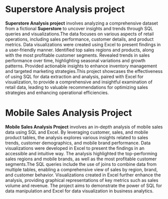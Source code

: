 # Superstore Analysis project
**Superstore Analysis project** involves analyzing a comprehensive dataset from a fictional **Superstore** to uncover insights and trends through SQL queries and visualizations.The data focuses on various aspects of retail operations, including sales performance, customer details, and product metrics. Data visualizations were created using Excel to present findings in a user-friendly manner. Identified top sales regions and products, along with the most profitable customer segments. Revealed trends in sales performance over time, highlighting seasonal variations and growth patterns. Provided actionable insights to enhance inventory management and targeted marketing strategies.This project showcases the effectiveness of using SQL for data extraction and analysis, paired with Excel for visualization, to provide a comprehensive and insightful examination of retail data, leading to valuable recommendations for optimizing sales strategies and enhancing operational efficiencies.
# Mobile Sales Analysis Project
**Mobile Sales Analysis Project** involves an in-depth analysis of mobile sales data using SQL and Excel. By leveraging customer, sales, and mobile product tables, the analysis explores various insights related to sales trends, customer demographics, and mobile brand performance. Data visualizations were developed in Excel to present the findings in an accessible and intuitive way. The analysis highlighted the top-performing sales regions and mobile brands, as well as the most profitable customer segments.The SQL queries include the use of joins to combine data from multiple tables, enabling a comprehensive view of sales by region, brand, and customer behavior. Visualizations created in Excel further enhance the analysis, providing graphical representations of key metrics such as sales volume and revenue. The project aims to demonstrate the power of SQL for data manipulation and Excel for data visualization in business analytics.
